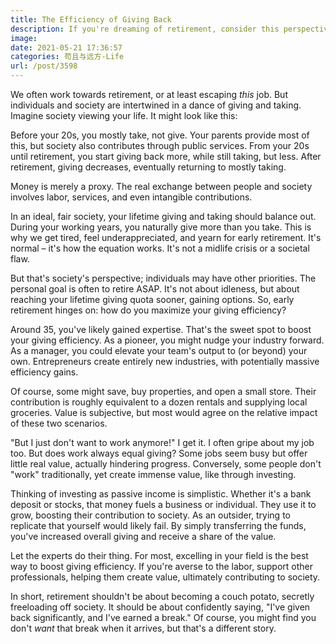 ```yaml
---
title: The Efficiency of Giving Back
description: If you're dreaming of retirement, consider this perspective.
image: 
date: 2021-05-21 17:36:57
categories: 苟且与远方-Life
url: /post/3598
---
```


We often work towards retirement, or at least escaping *this* job. But individuals and society are intertwined in a dance of giving and taking. Imagine society viewing your life. It might look like this:

Before your 20s, you mostly take, not give. Your parents provide most of this, but society also contributes through public services. From your 20s until retirement, you start giving back more, while still taking, but less. After retirement, giving decreases, eventually returning to mostly taking.

Money is merely a proxy. The real exchange between people and society involves labor, services, and even intangible contributions.

In an ideal, fair society, your lifetime giving and taking should balance out. During your working years, you naturally give more than you take. This is why we get tired, feel underappreciated, and yearn for early retirement. It's normal – it's how the equation works. It's not a midlife crisis or a societal flaw.

But that's society's perspective; individuals may have other priorities. The personal goal is often to retire ASAP. It's not about idleness, but about reaching your lifetime giving quota sooner, gaining options. So, early retirement hinges on: how do you maximize your giving efficiency?

Around 35, you've likely gained expertise. That's the sweet spot to boost your giving efficiency. As a pioneer, you might nudge your industry forward. As a manager, you could elevate your team's output to (or beyond) your own. Entrepreneurs create entirely new industries, with potentially massive efficiency gains.

Of course, some might save, buy properties, and open a small store. Their contribution is roughly equivalent to a dozen rentals and supplying local groceries. Value is subjective, but most would agree on the relative impact of these two scenarios.

"But I just don't want to work anymore!" I get it. I often gripe about my job too. But does work always equal giving? Some jobs seem busy but offer little real value, actually hindering progress. Conversely, some people don't "work" traditionally, yet create immense value, like through investing.

Thinking of investing as passive income is simplistic. Whether it's a bank deposit or stocks, that money fuels a business or individual. They use it to grow, boosting their contribution to society. As an outsider, trying to replicate that yourself would likely fail. By simply transferring the funds, you've increased overall giving and receive a share of the value.

Let the experts do their thing. For most, excelling in your field is the best way to boost giving efficiency. If you're averse to the labor, support other professionals, helping them create value, ultimately contributing to society.

In short, retirement shouldn't be about becoming a couch potato, secretly freeloading off society. It should be about confidently saying, "I've given back significantly, and I've earned a break." Of course, you might find you don't *want* that break when it arrives, but that's a different story.